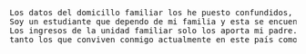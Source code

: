 <pre>Los datos del domicillo familiar los he puesto confundidos, he intentado modificar los datos familiares pero la aplicación web no me permite modificar.
Soy un estudiante que dependo de mi familia y esta se encuentra en Guinea Ecuatorial(calle Moganda, Bata-Guinea Ecuatorial). 
Los ingresos de la unidad familiar solo los aporta mi padre. Adjuntaré los justificantes de ingresos económicos, documentos de identificación de todos los miembros de mi unidad familiar 
tanto los que conviven conmigo actualmente en este país como los que se encuentran en mi país Guinea Ecuatorial, al ministerio cuando me indiquen cómo proceder. Gracias.</pre>
